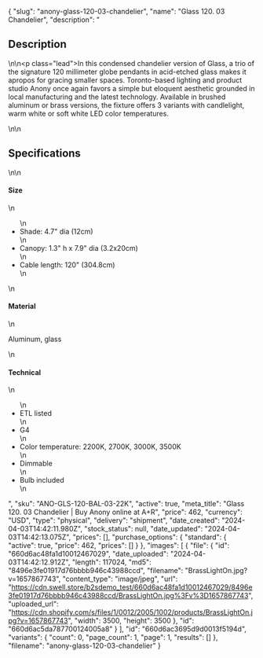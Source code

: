 {
  "slug": "anony-glass-120-03-chandelier",
  "name": "Glass 120. 03 Chandelier",
  "description": "<h2>Description</h2>\n<!-- split -->\n<p class=\"lead\">In this condensed chandelier version of Glass, a trio of the signature 120 millimeter globe pendants in acid-etched glass makes it apropos for gracing smaller spaces. Toronto-based lighting and product studio Anony once again favors a simple but eloquent aesthetic grounded in local manufacturing and the latest technology. Available in brushed aluminum or brass versions, the fixture offers 3 variants with candlelight, warm white or soft white LED color temperatures.  </p>\n<!-- split -->\n<h2>Specifications</h2>\n<!-- split -->\n<h4>Size</h4>\n<ul>\n<li>Shade: 4.7\" dia (12cm)</li>\n<li>Canopy: 1.3\" h x 7.9\" dia (3.2x20cm)</li>\n<li>Cable length: 120\" (304.8cm)</li>\n</ul>\n<h4>Material</h4>\n<p>Aluminum, glass</p>\n<h4>Technical</h4>\n<ul>\n<li>ETL listed</li>\n<li>G4</li>\n<li>Color temperature: 2200K, 2700K, 3000K, 3500K</li>\n<li>Dimmable</li>\n<li>Bulb included</li>\n</ul>",
  "sku": "ANO-GLS-120-BAL-03-22K",
  "active": true,
  "meta_title": "Glass 120. 03 Chandelier | Buy Anony online at A+R",
  "price": 462,
  "currency": "USD",
  "type": "physical",
  "delivery": "shipment",
  "date_created": "2024-04-03T14:42:11.980Z",
  "stock_status": null,
  "date_updated": "2024-04-03T14:42:13.075Z",
  "prices": [],
  "purchase_options": {
    "standard": {
      "active": true,
      "price": 462,
      "prices": []
    }
  },
  "images": [
    {
      "file": {
        "id": "660d6ac48fa1d10012467029",
        "date_uploaded": "2024-04-03T14:42:12.912Z",
        "length": 117024,
        "md5": "8496e3fe01917d76bbbb946c43988ccd",
        "filename": "BrassLightOn.jpg?v=1657867743",
        "content_type": "image/jpeg",
        "url": "https://cdn.swell.store/b2sdemo_test/660d6ac48fa1d10012467029/8496e3fe01917d76bbbb946c43988ccd/BrassLightOn.jpg%3Fv%3D1657867743",
        "uploaded_url": "https://cdn.shopify.com/s/files/1/0012/2005/1002/products/BrassLightOn.jpg?v=1657867743",
        "width": 3500,
        "height": 3500
      },
      "id": "660d6ac5da787700124005a8"
    }
  ],
  "id": "660d6ac3695d9d0013f5194d",
  "variants": {
    "count": 0,
    "page_count": 1,
    "page": 1,
    "results": []
  },
  "filename": "anony-glass-120-03-chandelier"
}